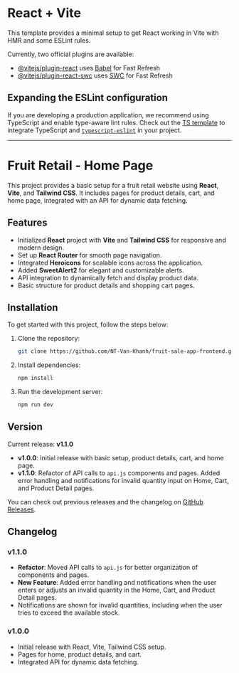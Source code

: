 # React + Vite

This template provides a minimal setup to get React working in Vite with HMR and some ESLint rules.

Currently, two official plugins are available:

- [@vitejs/plugin-react](https://github.com/vitejs/vite-plugin-react/blob/main/packages/plugin-react/README.md) uses [Babel](https://babeljs.io/) for Fast Refresh
- [@vitejs/plugin-react-swc](https://github.com/vitejs/vite-plugin-react-swc) uses [SWC](https://swc.rs/) for Fast Refresh

## Expanding the ESLint configuration

If you are developing a production application, we recommend using TypeScript and enable type-aware lint rules. Check out the [TS template](https://github.com/vitejs/vite/tree/main/packages/create-vite/template-react-ts) to integrate TypeScript and [`typescript-eslint`](https://typescript-eslint.io) in your project.

---

# Fruit Retail - Home Page

This project provides a basic setup for a fruit retail website using **React**, **Vite**, and **Tailwind CSS**. It includes pages for product details, cart, and home page, integrated with an API for dynamic data fetching.

## Features
- Initialized **React** project with **Vite** and **Tailwind CSS** for responsive and modern design.
- Set up **React Router** for smooth page navigation.
- Integrated **Heroicons** for scalable icons across the application.
- Added **SweetAlert2** for elegant and customizable alerts.
- API integration to dynamically fetch and display product data.
- Basic structure for product details and shopping cart pages.

## Installation

To get started with this project, follow the steps below:

1. Clone the repository:
    ```bash
    git clone https://github.com/NT-Van-Khanh/fruit-sale-app-frontend.git
    ```

2. Install dependencies:
    ```bash
    npm install
    ```

3. Run the development server:
    ```bash
    npm run dev
    ```
## Version

Current release: **v1.1.0**

- **v1.0.0**: Initial release with basic setup, product details, cart, and home page.
- **v1.1.0**: Refactor of API calls to `api.js` components and pages. Added error handling and notifications for invalid quantity input on Home, Cart, and Product Detail pages.

You can check out previous releases and the changelog on [GitHub Releases](https://github.com/NT-Van-Khanh/fruit-sale-app-frontend/releases).

## Changelog
### v1.1.0
- **Refactor**: Moved API calls to `api.js` for better organization of components and pages.
- **New Feature**: Added error handling and notifications when the user enters or adjusts an invalid quantity in the Home, Cart, and Product Detail pages.
- Notifications are shown for invalid quantities, including when the user tries to exceed the available stock.

### v1.0.0
- Initial release with React, Vite, Tailwind CSS setup.
- Pages for home, product details, and cart.
- Integrated API for dynamic data fetching.

